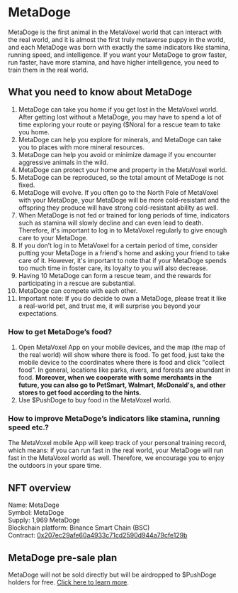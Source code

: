 # MetaDoge

MetaDoge is the first animal in the MetaVoxel world that can interact with the real world, and it is almost the first truly metaverse puppy in the world, and each MetaDoge was born with exactly the same indicators like stamina, running speed, and intelligence. If you want your MetaDoge to grow faster, run faster, have more stamina, and have higher intelligence, you need to train them in the real world.

## What you need to know about MetaDoge

1.	MetaDoge can take you home if you get lost in the MetaVoxel world. After getting lost without a MetaDoge, you may have to spend a lot of time exploring your route or paying ($Nora) for a rescue team to take you home.
2.	MetaDoge can help you explore for minerals, and MetaDoge can take you to places with more mineral resources.
3.	MetaDoge can help you avoid or minimize damage if you encounter aggressive animals in the wild.
4.	MetaDoge can protect your home and property in the MetaVoxel world.
5.	MetaDoge can be reproduced, so the total amount of MetaDoge is not fixed. 
6.	MetaDoge will evolve. If you often go to the North Pole of MetaVoxel with your MetaDoge, your MetaDoge will be more cold-resistant and the offspring they produce will have strong cold-resistant ability as well.
7.	When MetaDoge is not fed or trained for long periods of time, indicators such as stamina will slowly decline and can even lead to death. Therefore, it's important to log in to MetaVoxel regularly to give enough care to your MetaDoge.
8.	If you don’t log in to MetaVoxel for a certain period of time, consider putting your MetaDoge in a friend's home and asking your friend to take care of it. However, it's important to note that if your MetaDoge spends too much time in foster care, its loyalty to you will also decrease.
9.	Having 10 MetaDoge can form a rescue team, and the rewards for participating in a rescue are substantial.
10.	MetaDoge can compete with each other.
11.	Important note: If you do decide to own a MetaDoge, please treat it like a real-world pet, and trust me, it will surprise you beyond your expectations.

### How to get MetaDoge’s food?

1.	Open MetaVoxel App on your mobile devices, and the map (the map of the real world) will show where there is food. To get food, just take the mobile device to the coordinates where there is food and click "collect food". In general, locations like parks, rivers, and forests are abundant in food. **Moreover, when we cooperate with some merchants in the future, you can also go to PetSmart, Walmart, McDonald's, and other stores to get food according to the hints.**
2.	Use $PushDoge to buy food in the MetaVoxel world.

### How to improve MetaDoge’s indicators like stamina, running speed etc.?

The MetaVoxel mobile App will keep track of your personal training record, which means: if you can run fast in the real world, your MetaDoge will run fast in the MetaVoxel world as well. Therefore, we encourage you to enjoy the outdoors in your spare time.

## NFT overview

Name: MetaDoge  
Symbol: MetaDoge  
Supply: 1,969 MetaDoge  
Blockchain platform: Binance Smart Chain (BSC)  
Contract: [0x207ec29afe60a4933c71cd2590d944a79cfe129b](https://bscscan.com/token/0x207ec29afe60a4933c71cd2590d944a79cfe129b)

## MetaDoge pre-sale plan

MetaDoge will not be sold directly but will be airdropped to $PushDoge holders for free. [Click here to learn more](https://docs.snowcrash.finance/token/pushdoge).